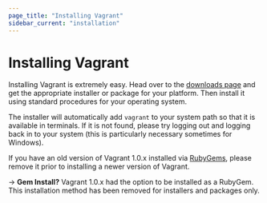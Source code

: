 ```yaml
---
page_title: "Installing Vagrant"
sidebar_current: "installation"
---
```


# Installing Vagrant

Installing Vagrant is extremely easy. Head over to the
[downloads page](/downloads.html) and get the appropriate
installer or package for your platform. Then install it using standard
procedures for your operating system.

The installer will automatically add `vagrant` to your system path
so that it is available in terminals. If it is not found, please try
logging out and logging back in to your system (this is particularly necessary sometimes
for Windows).

If you have an old version of Vagrant 1.0.x installed via [RubyGems](http://en.wikipedia.org/wiki/RubyGems),
please remove it prior to installing a newer version of Vagrant.

-> **Gem Install?** Vagrant 1.0.x had the option to be installed as a RubyGem.
This installation method has been removed for installers and packages only.
